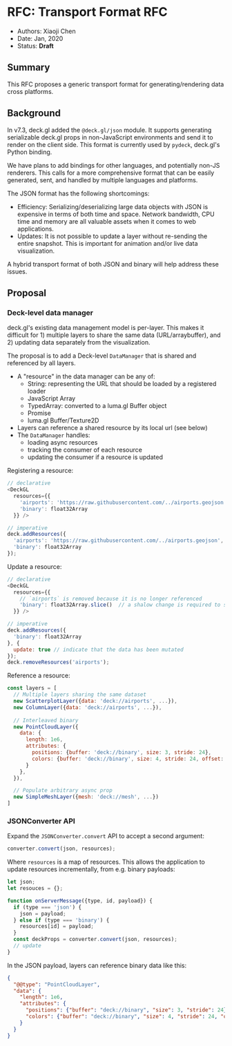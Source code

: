 # RFC: Transport Format RFC

* Authors: Xiaoji Chen
* Date: Jan, 2020
* Status: **Draft**

## Summary

This RFC proposes a generic transport format for generating/rendering data cross platforms.

## Background

In v7.3, deck.gl added the `@deck.gl/json` module. It supports generating serializable deck.gl props in non-JavaScript environments and send it to render on the client side. This format is currently used by `pydeck`, deck.gl's Python binding.

We have plans to add bindings for other languages, and potentially non-JS renderers. This calls for a more comprehensive format that can be easily generated, sent, and handled by multiple languages and platforms.

The JSON format has the following shortcomings:

- Efficiency: Serializing/deserializing large data objects with JSON is expensive in terms of both time and space. Network bandwidth, CPU time and memory are all valuable assets when it comes to web applications.
- Updates: It is not possible to update a layer without re-sending the entire snapshot. This is important for animation and/or live data visualization.

A hybrid transport format of both JSON and binary will help address these issues.

## Proposal

### Deck-level data manager

deck.gl's existing data management model is per-layer. This makes it difficult for 1) multiple layers to share the same data (URL/arraybuffer), and 2) updating data separately from the visualization.

The proposal is to add a Deck-level `DataManager` that is shared and referenced by all layers.

- A "resource" in the data manager can be any of:
  + String: representing the URL that should be loaded by a registered loader
  + JavaScript Array
  + TypedArray: converted to a luma.gl Buffer object
  + Promise
  + luma.gl Buffer/Texture2D
- Layers can reference a shared resource by its local url (see below)
- The `DataManager` handles:
  + loading async resources
  + tracking the consumer of each resource
  + updating the consumer if a resource is updated

Registering a resource:

```js
// declarative
<DeckGL
  resources={{
    'airports': 'https://raw.githubusercontent.com/../airports.geojson',
    'binary': float32Array
  }} />

// imperative
deck.addResources({
  'airports': 'https://raw.githubusercontent.com/../airports.geojson',
  'binary': float32Array
});
```

Update a resource:

```js
// declarative
<DeckGL
  resources={{
    // `airports` is removed because it is no longer referenced
    'binary': float32Array.slice()  // a shalow change is required to signal updates
  }} />

// imperative
deck.addResources({
  'binary': float32Array
}, {
  update: true // indicate that the data has been mutated
});
deck.removeResources('airports');
```

Reference a resource:

```js
const layers = [
  // Multiple layers sharing the same dataset
  new ScatterplotLayer({data: 'deck://airports', ...}),
  new ColumnLayer({data: 'deck://airports', ...}),
  
  // Interleaved binary
  new PointCloudLayer({
    data: {
      length: 1e6,
      attributes: {
        positions: {buffer: 'deck://binary', size: 3, stride: 24},
        colors: {buffer: 'deck://binary', size: 4, stride: 24, offset: 12, type: GL.UNSIGNED_BYTE},
      }
    },
  }),

  // Populate arbitrary async prop
  new SimpleMeshLayer({mesh: 'deck://mesh', ...})
]
```

### JSONConverter API

Expand the `JSONConverter.convert` API to accept a second argument:

```js
converter.convert(json, resources);
```

Where `resources` is a map of resources.
This allows the application to update resources incrementally, from e.g. binary payloads:

```js
let json;
let resouces = {};

function onServerMessage({type, id, payload}) {
  if (type === 'json') {
    json = payload;
  } else if (type === 'binary') {
    resources[id] = payload;
  }
  const deckProps = converter.convert(json, resources);
  // update
}
```

In the JSON payload, layers can reference binary data like this:

```json
{
  "@@type": "PointCloudLayer",
  "data": {
    "length": 1e6,
    "attributes": {
      "positions": {"buffer": "deck://binary", "size": 3, "stride": 24},
      "colors": {"buffer": "deck://binary", "size": 4, "stride": 24, "offset": 12, "type": "uint8"},
    }
  }
}
```

